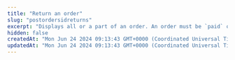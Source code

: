 ```yaml
---
title: "Return an order"
slug: "postordersidreturns"
excerpt: "Displays all or a part of an order. An order must be `paid` or `fulfilled` for any part of the order to be displayed."
hidden: false
createdAt: "Mon Jun 24 2024 09:13:43 GMT+0000 (Coordinated Universal Time)"
updatedAt: "Mon Jun 24 2024 09:13:43 GMT+0000 (Coordinated Universal Time)"
---
```

